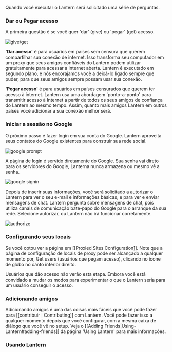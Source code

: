 Quando você executar o Lantern será solicitado uma série de perguntas.

### Dar ou Pegar acesso

A primeira questão é se você quer 'dar' (give) ou 'pegar' (get) acesso.

![give/get](https://www.evernote.com/shard/s209/sh/72480b8b-2259-4eef-836b-1982a800bc31/71a941bce6482c90d2d66dcf21db57a8/deep/0/Lantern.png)

**'Dar acesso'** é para usuários em países sem censura que querem compartilhar sua conexão de internet. Isso transforma seu computador em um proxy que seus amigos confiáveis do Lantern ​​podem utilizar gratuitamente para acessar a internet aberta. Lantern é executado em segundo plano, e nós encorajamos você a deixá-lo ligado sempre que puder, para que seus amigos sempre possam usar sua conexão.

**'Pegar acesso'** é para usuários em países censurados que querem ter acesso à internet. Lantern usa uma abordagem 'ponto-a-ponto' para transmitir acesso à Internet a partir de todos os seus amigos de confiança do Lantern ao mesmo tempo. Assim, quanto mais amigos Lantern em outros países você adicionar a sua conexão melhor será.

### Iniciar a sessão no Google

O próximo passo é fazer login em sua conta do Google. Lantern aproveita seus contatos do Google existentes para construir sua rede social.

![google prompt](https://www.evernote.com/shard/s209/sh/4d31dfce-7bab-4522-811a-51b380cafcdc/a673fb7fd2be64df8ca5b58828606d1f/deep/0/Lantern.png)

A página de login é servido diretamente do Google. Sua senha vai direto para os servidores do Google, Lanterna nunca armazena ou mesmo vê a senha.

![google signin](https://www.evernote.com/shard/s209/sh/e7bcf743-984e-45ac-b525-b7f4517cf341/7c4a237f1aa7cb1bf6fb245d76f4a49b/deep/0/Lantern.png)

Depois de inserir suas informações, você será solicitado a autorizar o Lantern para ver o seu e-mail e informações básicas, e para ver e enviar mensagens de chat. Lantern pergunta sobre mensagens de chat, pois utiliza canais de comunicação bate-papo do Google para o arranque da sua rede. Selecione autorizar, ou Lantern não irá funcionar corretamente.

![authorize](https://www.evernote.com/shard/s209/sh/bd03de45-d5ac-4cc3-93da-62f24d527687/3bb1691886c46b3f30bc832f2211cdd7/deep/0/Lantern.png)

### Configurando seus locais

Se você optou ver a página em [[Proxied Sites Configuration]]. Note que a página de configuração de locais de proxy pode ser alcançado a qualquer momento por, Get users (usuários que pegam acesso), clicando no ícone de globo no canto inferior direito.

Usuários que dão acesso não verão esta etapa. Embora você está convidado a mudar os modos para experimentar o que o Lantern seria para um usuário conseguir o acesso.

### Adicionando amigos

Adicionando amigos é uma das coisas mais fáceis que você pode fazer para [[contribuir | Contributing]] com  Lantern. Você pode fazer isso a qualquer momento depois que você configurar, com a mesma caixa de diálogo que você vê no setup. Veja o [[Adding Friends|Using-Lantern#adding-friends]] da página 'Using Lantern' para mais informações.

### Usando Lantern